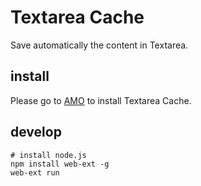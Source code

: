 # Textarea Cache
Save automatically the content in Textarea.

## install

Please go to [AMO](https://addons.mozilla.org/en-US/firefox/addon/textarea-cache) to install Textarea Cache.

## develop

```
# install node.js
npm install web-ext -g
web-ext run
```
